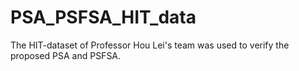 # PSA_PSFSA_HIT_data
The HIT-dataset of Professor Hou Lei's team was used to verify the proposed PSA and PSFSA.
